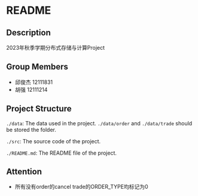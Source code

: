 # README

## Description

2023年秋季学期分布式存储与计算Project

## Group Members

- 邱俊杰 12111831
- 胡强 12111214

## Project Structure

`./data`: The data used in the project. `./data/order` and `./data/trade` should be stored the folder.

`./src`: The source code of the project.

`./README.md`: The README file of the project.

## Attention

- 所有没有order的cancel trade的ORDER_TYPE均标记为0
